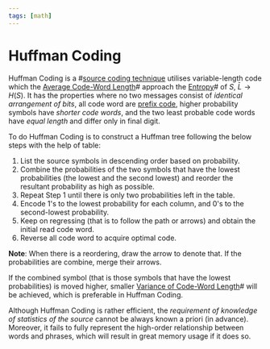```yaml
---
tags: [math]
---
```


# Huffman Coding

Huffman Coding is a #[source coding technique](202209291028.md) utilises
variable-length code which the [Average Code-Word Length](202210152219.md)#
approach the [Entropy](202209291005.md)# of $S$, $\bar{L} \rightarrow H(S)$. It
has the properties where no two messages consist of *identical arrangement of
bits*, all code word are [prefix code](202210102241.md), higher probability
symbols have *shorter code words*, and the two least probable code words have
*equal length* and differ only in final digit.

To do Huffman Coding is to construct a Huffman tree following the below steps
with the help of table:
1. List the source symbols in descending order based on probability.
2. Combine the probabilities of the two symbols that have the lowest
   probabilities (the lowest and the second lowest) and reorder the resultant
   probability as high as possible.
3. Repeat Step 1 until there is only two probabilities left in the table.
4. Encode 1's to the lowest probability for each column, and 0's to the
   second-lowest probability.
5. Keep on regressing (that is to follow the path or arrows) and obtain the
   initial read code word.
6. Reverse all code word to acquire optimal code.

**Note**: When there is a reordering, draw the arrow to denote that. If the
probabilities are combine, merge their arrows.

If the combined symbol (that is those symbols that have the lowest
probabilities) is moved higher, smaller [Variance of Code-Word Length](202210140921.md)#
will be achieved, which is preferable in Huffman Coding.

Although Huffman Coding is rather efficient, the *requirement of knowledge of
statistics of the source* cannot be always known a priori (in advance).
Moreover, it fails to fully represent the high-order relationship between words
and phrases, which will result in great memory usage if it does so.
